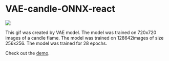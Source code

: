 # VAE-candle-ONNX-react

![](example.gif)

This gif was created by VAE model. The model was trained on 720x720 images of a candle flame. The model was trained on 128642images of size 256x256. The model was trained for 28 epochs. 

Check out the [demo](https://hermandaniel.com/#/candle).